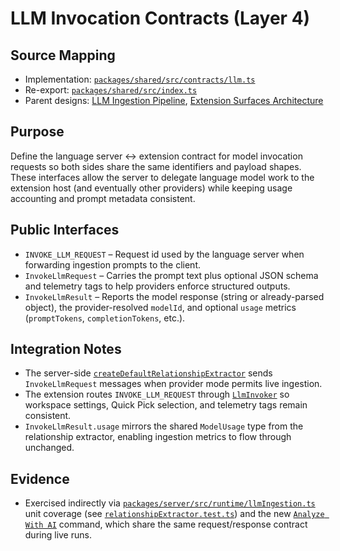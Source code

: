 # LLM Invocation Contracts (Layer 4)

## Source Mapping
- Implementation: [`packages/shared/src/contracts/llm.ts`](../../../packages/shared/src/contracts/llm.ts)
- Re-export: [`packages/shared/src/index.ts`](../../../packages/shared/src/index.ts)
- Parent designs: [LLM Ingestion Pipeline](../../layer-3/llm-ingestion-pipeline.mdmd.md), [Extension Surfaces Architecture](../../layer-3/extension-surfaces.mdmd.md)

## Purpose
Define the language server ↔ extension contract for model invocation requests so both sides share the same identifiers and payload shapes. These interfaces allow the server to delegate language model work to the extension host (and eventually other providers) while keeping usage accounting and prompt metadata consistent.

## Public Interfaces
- `INVOKE_LLM_REQUEST` – Request id used by the language server when forwarding ingestion prompts to the client.
- `InvokeLlmRequest` – Carries the prompt text plus optional JSON schema and telemetry tags to help providers enforce structured outputs.
- `InvokeLlmResult` – Reports the model response (string or already-parsed object), the provider-resolved `modelId`, and optional `usage` metrics (`promptTokens`, `completionTokens`, etc.).

## Integration Notes
- The server-side [`createDefaultRelationshipExtractor`](../../layer-4/llm-ingestion/llmIngestionManager.mdmd.md) sends `InvokeLlmRequest` messages when provider mode permits live ingestion.
- The extension routes `INVOKE_LLM_REQUEST` through [`LlmInvoker`](../../layer-4/extension-services/llmInvoker.mdmd.md) so workspace settings, Quick Pick selection, and telemetry tags remain consistent.
- `InvokeLlmResult.usage` mirrors the shared `ModelUsage` type from the relationship extractor, enabling ingestion metrics to flow through unchanged.

## Evidence
- Exercised indirectly via [`packages/server/src/runtime/llmIngestion.ts`](../../../packages/server/src/runtime/llmIngestion.ts) unit coverage (see [`relationshipExtractor.test.ts`](../../../packages/shared/src/inference/llm/relationshipExtractor.test.ts)) and the new [`Analyze With AI`](../extension-commands/analyzeWithAI.mdmd.md) command, which share the same request/response contract during live runs.

